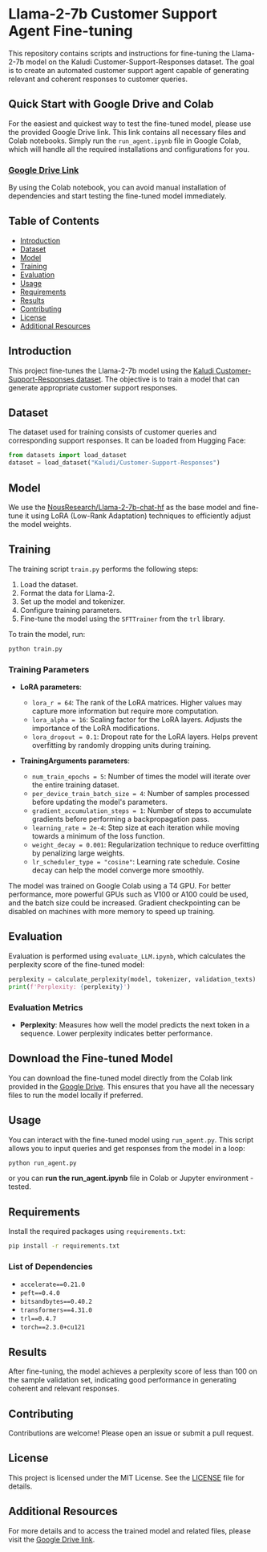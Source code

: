 
# Llama-2-7b Customer Support Agent Fine-tuning

This repository contains scripts and instructions for fine-tuning the Llama-2-7b model on the Kaludi Customer-Support-Responses dataset. The goal is to create an automated customer support agent capable of generating relevant and coherent responses to customer queries.

## Quick Start with Google Drive and Colab

For the easiest and quickest way to test the fine-tuned model, please use the provided Google Drive link. This link contains all necessary files and Colab notebooks. Simply run the `run_agent.ipynb` file in Google Colab, which will handle all the required installations and configurations for you.

### [Google Drive Link](https://drive.google.com/drive/folders/1uPIC-Sg3Dp5GbLgZl7zGcYWU-O0Z6VvJ?usp=share_link)

By using the Colab notebook, you can avoid manual installation of dependencies and start testing the fine-tuned model immediately.

## Table of Contents

- [Introduction](#introduction)
- [Dataset](#dataset)
- [Model](#model)
- [Training](#training)
- [Evaluation](#evaluation)
- [Usage](#usage)
- [Requirements](#requirements)
- [Results](#results)
- [Contributing](#contributing)
- [License](#license)
- [Additional Resources](#additional-resources)

## Introduction

This project fine-tunes the Llama-2-7b model using the [Kaludi Customer-Support-Responses dataset](https://huggingface.co/datasets/Kaludi/Customer-Support-Responses). The objective is to train a model that can generate appropriate customer support responses.

## Dataset

The dataset used for training consists of customer queries and corresponding support responses. It can be loaded from Hugging Face:

```python
from datasets import load_dataset
dataset = load_dataset("Kaludi/Customer-Support-Responses")
```

## Model

We use the [NousResearch/Llama-2-7b-chat-hf](https://huggingface.co/NousResearch/Llama-2-7b-chat-hf) as the base model and fine-tune it using LoRA (Low-Rank Adaptation) techniques to efficiently adjust the model weights.

## Training

The training script `train.py` performs the following steps:
1. Load the dataset.
2. Format the data for Llama-2.
3. Set up the model and tokenizer.
4. Configure training parameters.
5. Fine-tune the model using the `SFTTrainer` from the `trl` library.

To train the model, run:

```bash
python train.py
```

### Training Parameters

- **LoRA parameters**:
  - `lora_r = 64`: The rank of the LoRA matrices. Higher values may capture more information but require more computation.
  - `lora_alpha = 16`: Scaling factor for the LoRA layers. Adjusts the importance of the LoRA modifications.
  - `lora_dropout = 0.1`: Dropout rate for the LoRA layers. Helps prevent overfitting by randomly dropping units during training.

- **TrainingArguments parameters**:
  - `num_train_epochs = 5`: Number of times the model will iterate over the entire training dataset.
  - `per_device_train_batch_size = 4`: Number of samples processed before updating the model's parameters.
  - `gradient_accumulation_steps = 1`: Number of steps to accumulate gradients before performing a backpropagation pass.
  - `learning_rate = 2e-4`: Step size at each iteration while moving towards a minimum of the loss function.
  - `weight_decay = 0.001`: Regularization technique to reduce overfitting by penalizing large weights.
  - `lr_scheduler_type = "cosine"`: Learning rate schedule. Cosine decay can help the model converge more smoothly.

The model was trained on Google Colab using a T4 GPU. For better performance, more powerful GPUs such as V100 or A100 could be used, and the batch size could be increased. Gradient checkpointing can be disabled on machines with more memory to speed up training.

## Evaluation

Evaluation is performed using `evaluate_LLM.ipynb`, which calculates the perplexity score of the fine-tuned model:

```python
perplexity = calculate_perplexity(model, tokenizer, validation_texts)
print(f'Perplexity: {perplexity}')
```

### Evaluation Metrics

- **Perplexity**: Measures how well the model predicts the next token in a sequence. Lower perplexity indicates better performance.

## Download the Fine-tuned Model

You can download the fine-tuned model directly from the Colab link provided in the [Google Drive](https://drive.google.com/drive/folders/1-AZnVRsRnHYJhemRHZ0E0xnqgKoHYZf1?usp=sharing). This ensures that you have all the necessary files to run the model locally if preferred.

## Usage

You can interact with the fine-tuned model using `run_agent.py`. This script allows you to input queries and get responses from the model in a loop:

```bash
python run_agent.py
```

or you can **run the run_agent.ipynb** file in Colab or Jupyter environment - tested. 

## Requirements

Install the required packages using `requirements.txt`:

```bash
pip install -r requirements.txt
```

### List of Dependencies

- `accelerate==0.21.0`
- `peft==0.4.0`
- `bitsandbytes==0.40.2`
- `transformers==4.31.0`
- `trl==0.4.7`
- `torch==2.3.0+cu121`

## Results

After fine-tuning, the model achieves a perplexity score of less than 100 on the sample validation set, indicating good performance in generating coherent and relevant responses.

## Contributing

Contributions are welcome! Please open an issue or submit a pull request.

## License

This project is licensed under the MIT License. See the [LICENSE](LICENSE) file for details.

## Additional Resources

For more details and to access the trained model and related files, please visit the [Google Drive link](https://drive.google.com/drive/folders/1uPIC-Sg3Dp5GbLgZl7zGcYWU-O0Z6VvJ?usp=share_link).
